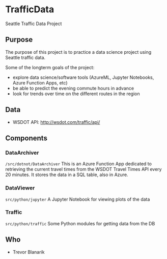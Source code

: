 # TrafficData
Seattle Traffic Data Project

## Purpose
The purpose of this project is to practice a data science project using Seattle traffic data.

Some of the longterm goals of the project:
- explore data science/software tools (AzureML, Jupyter Notebooks, Azure Function Apps, etc)
- be able to predict the evening commute hours in advance
- look for trends over time on the different routes in the region

## Data
- WSDOT API: http://wsdot.com/traffic/api/ 

## Components

### DataArchiver
`/src/dotnot/DataArchiver`
This is an Azure Function App dedicated to retrieving the current travel times from the WSDOT Travel Times API every 20 minutes.
It stores the data in a SQL table, also in Azure.

### DataViewer
`src/python/jupyter`
A Jupyter Notebook for viewing plots of the data

### Traffic
`src/python/traffic`
Some Python modules for getting data from the DB

## Who
- Trevor Blanarik